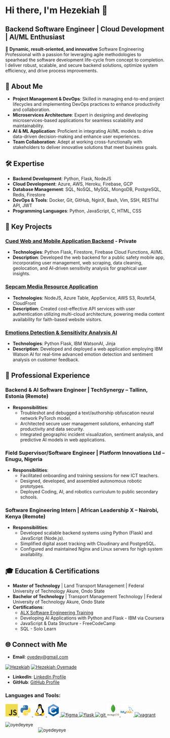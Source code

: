 
# Hi there, I'm Hezekiah 👋

## Backend Software Engineer | Cloud Development | AI/ML Enthusiast

🌟 **Dynamic, result-oriented, and innovative** Software Engineering Professional with a passion for leveraging agile methodologies to spearhead the software development life-cycle from concept to completion. I deliver robust, scalable, and secure backend solutions, optimize system efficiency, and drive process improvements.

## 🚀 About Me

- **Project Management & DevOps**: Skilled in managing end-to-end project lifecycles and implementing DevOps practices to enhance productivity and collaboration.
- **Microservices Architecture**: Expert in designing and developing microservices-based applications for seamless scalability and maintainability.
- **AI & ML Application**: Proficient in integrating AI/ML models to drive data-driven decision-making and enhance user experiences.
- **Team Collaboration**: Adept at working cross-functionally with stakeholders to deliver innovative solutions that meet business goals.

## 🛠️ Expertise

- **Backend Development**: Python, Flask, NodeJS
- **Cloud Development**: Azure, AWS, Heroku, Firebase, GCP
- **Database Management**: SQL, NoSQL, MySQL, MongoDB, PostgreSQL, Redis, Firestore
- **DevOps & Tools**: Docker, Git, GitHub, NginX, Bash, Vim, SSH, RESTful API, JWT
- **Programming Languages**: Python, JavaScript, C, HTML, CSS

## 🌟 Key Projects

### [Cued Web and Mobile Application Backend](https://github.com/oyedeyeye/) - Private
- **Technologies**: Python Flask, Firestore, Firebase Cloud Functions, AI/ML
- **Description**: Developed the web backend for a public safety mobile app, incorporating user management, web scraping, data cleaning, geolocation, and AI-driven sensitivity analysis for graphical user insights.

### [Sepcam Media Resource Application](https://github.com/oyedeyeye/church-site)
- **Technologies**: NodeJS, Azure Table, AppService, AWS S3, Route54, CloudFront
- **Description**: Created cost-effective API services with user authentication utilizing multi-cloud architecture, powering media content availability for faith-based website visitors.

### [Emotions Detection & Sensitivity Analysis AI](https://github.com/oyedeyeye/sentiment-analysis-AI)
- **Technologies**: Python Flask, IBM WatsonAI, Jinja
- **Description**: Developed and deployed a web application employing IBM Watson AI for real-time advanced emotion detection and sentiment analysis on customer feedback.

## 🏢 Professional Experience

### Backend & AI Software Engineer | TechSynergy – Tallinn, Estonia (Remote)
- **Responsibilities**:
  - Troubleshot and debugged a text/authorship obfuscation neural network PyTorch model.
  - Architected secure user management solutions, enhancing staff productivity and data security.
  - Integrated geographic incident visualization, sentiment analysis, and predictive AI models in web applications.

### Field Supervisor/Software Engineer | Platform Innovations Ltd – Enugu, Nigeria
- **Responsibilities**:
  - Facilitated onboarding and training sessions for new ICT teachers.
  - Designed, developed, and assembled autonomous robotic prototypes.
  - Deployed Coding, AI, and robotics curriculum to public secondary schools.

### Software Engineering Intern | African Leadership X – Nairobi, Kenya (Remote)
- **Responsibilities**:
  - Developed scalable backend systems using Python (Flask) and JavaScript (Node.js).
  - Simplified digital asset tracking with Cloudinary and PostgreSQL.
  - Configured and maintained Nginx and Linux servers for high system availability.

## 🎓 Education & Certifications

- **Master of Technology** | Land Transport Management | Federal University of Technology Akure, Ondo State
- **Bachelor of Technology** | Transport Management Technology | Federal University of Technology Akure, Ondo State
- **Certifications**: 
  - [ALX Software Engineering Training](https://www.alxafrica.com/)
  - Developing AI Applications with Python and Flask - IBM via Coursera
  - JavaScript & Data Structure - FreeCodeCamp
  - SQL - Solo Learn

## 🌐 Connect with Me

- **Email**: [oyedey@gmail.com](mailto:oyedey@gmail.com)
<p align="left">
<a href="https://twitter.com/_oyedeyeye" target="blank"><img align="center" src="https://raw.githubusercontent.com/rahuldkjain/github-profile-readme-generator/master/src/images/icons/Social/twitter.svg" alt="Hezekiah" height="30" width="40" /></a>
<a href="https://linkedin.com/in/Hezekiah-Oyemade/" target="blank"><img align="center" src="https://raw.githubusercontent.com/rahuldkjain/github-profile-readme-generator/master/src/images/icons/Social/linked-in-alt.svg" alt="Hezekiah Oyemade" height="30" width="40" /></a>
</p>

- **LinkedIn**: [LinkedIn Profile](https://www.linkedin.com/in/Hezekiah-Oyemade)
- **GitHub**: [GitHub Profile](https://github.com/oyedeyeye)



<!-- Languages Section -->

<h3 align="left">Languages and Tools:</h3>
<p align="left"> <a href="https://developer.mozilla.org/en-US/docs/Web/JavaScript" target="_blank" rel="noreferrer"> <img src="https://raw.githubusercontent.com/devicons/devicon/master/icons/javascript/javascript-original.svg" alt="javascript" width="40" height="40"/> </a> <a href="https://www.python.org" target="_blank" rel="noreferrer"> <img src="https://raw.githubusercontent.com/devicons/devicon/master/icons/python/python-original.svg" alt="python" width="40" height="40"/> </a> <a href="https://www.linux.org/" target="_blank" rel="noreferrer"> <img src="https://raw.githubusercontent.com/devicons/devicon/master/icons/linux/linux-original.svg" alt="linux" width="40" height="40"/> </a> <a href="https://www.cprogramming.com/" target="_blank" rel="noreferrer"> <img src="https://raw.githubusercontent.com/devicons/devicon/master/icons/c/c-original.svg" alt="c" width="40" height="40"/> </a> <a href="https://www.figma.com/" target="_blank" rel="noreferrer"> <img src="https://www.vectorlogo.zone/logos/figma/figma-icon.svg" alt="figma" width="40" height="40"/> </a> <a href="https://flask.palletsprojects.com/" target="_blank" rel="noreferrer"> <img src="https://www.vectorlogo.zone/logos/pocoo_flask/pocoo_flask-icon.svg" alt="flask" width="40" height="40"/> </a> <a href="https://git-scm.com/" target="_blank" rel="noreferrer"> <img src="https://www.vectorlogo.zone/logos/git-scm/git-scm-icon.svg" alt="git" width="40" height="40"/> </a>  <a href="https://www.mongodb.com/" target="_blank" rel="noreferrer"> <img src="https://raw.githubusercontent.com/devicons/devicon/master/icons/mongodb/mongodb-original-wordmark.svg" alt="mongodb" width="40" height="40"/> </a> <a href="https://www.mysql.com/" target="_blank" rel="noreferrer"> <img src="https://raw.githubusercontent.com/devicons/devicon/master/icons/mysql/mysql-original-wordmark.svg" alt="mysql" width="40" height="40"/> </a> <a href="https://www.vagrantup.com/" target="_blank" rel="noreferrer"> <img src="https://www.vectorlogo.zone/logos/vagrantup/vagrantup-icon.svg" alt="vagrant" width="40" height="40"/> </a> </p>

<!-- Most Used Languages -->
<p><img width='400' hieght='500' align="left" src="https://github-readme-stats.vercel.app/api/top-langs?username=oyedeyeye&show_icons=true&locale=en&layout=compact" alt="oyedeyeye" /></p>

<!-- GitHub Streak -->
<p><img align="right" width='400' hieght='500' src="https://github-readme-streak-stats.herokuapp.com?user=oyedeyeye" alt="oyedeyeye" /></p>

